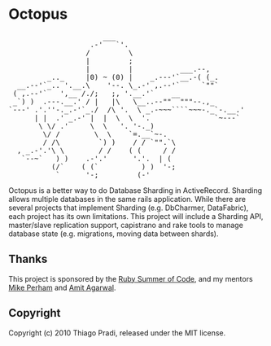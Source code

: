 <h1> Octopus </h1>
<pre>
                      ___
                   .-'   `'.
                  /         \
                  |         ;
                  |         |           ___.--,
         _.._     |0) ~ (0) |    _.---'`__.-( (_.
  __.--'`_.. '.__.\    '--. \_.-' ,.--'`     `""`
 ( ,.--'`   ',__ /./;   ;, '.__.'`    __
 _`) )  .---.__.' / |   |\   \__..--""  """--.,_
`---' .'.''-._.-'`_./  /\ '.  \ _.-~~~````~~~-._`-.__.'
      | |  .' _.-' |  |  \  \  '.               `~---`
       \ \/ .'     \  \   '. '-._)
        \/ /        \  \    `=.__`~-.
        / /\         `) )    / / `"".`\
  , _.-'.'\ \        / /    ( (     / /
   `--~`   ) )    .-'.'      '.'.  | (
          (/`    ( (`          ) )  '-;
           `      '-;         (-'
</pre>

<p> Octopus is a better way to do Database Sharding in ActiveRecord. Sharding allows multiple databases in the same rails application. While there are several projects that implement Sharding (e.g. DbCharmer, DataFabric), each project has its own limitations. This project will include a Sharding API, master/slave replication support, capistrano and rake tools to manage database state (e.g. migrations, moving data between shards).</p>


<h2>Thanks</h2>

This project is sponsored by the <a href="www.rubysoc.org">Ruby Summer of Code</a>,
and my mentors <a href="http://github.com/mperham">Mike Perham</a> and <a href="http://github.com/amitagarwal">Amit Agarwal</a>.

<h2>Copyright</h2>

Copyright (c) 2010 Thiago Pradi, released under the MIT license.
